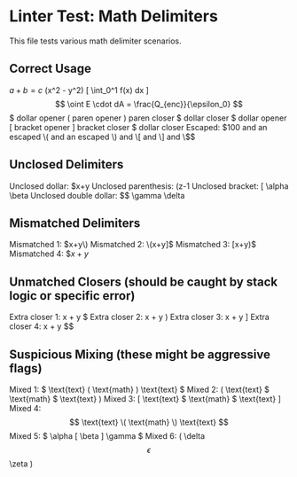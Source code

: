 # Linter Test: Math Delimiters

This file tests various math delimiter scenarios.

## Correct Usage
$a+b=c$
\(x^2 - y^2\)
\[ \int_0^1 f(x) dx \]
$$ \oint E \cdot dA = \frac{Q_{enc}}{\epsilon_0} $$
$ dollar opener \( paren opener \) paren closer $ dollar closer
$ dollar opener \[ bracket opener \] bracket closer $ dollar closer
Escaped: \$100 and an escaped \\( and an escaped \\) and \\\[ and \\\] and \\\$\$

## Unclosed Delimiters
Unclosed dollar: $x+y
Unclosed parenthesis: \(z-1
Unclosed bracket: \[ \alpha \beta
Unclosed double dollar: $$ \gamma \delta

## Mismatched Delimiters
Mismatched 1: $x+y\)
Mismatched 2: \(x+y]$
Mismatched 3: \[x+y)$
Mismatched 4: $$x+y$

## Unmatched Closers (should be caught by stack logic or specific error)
Extra closer 1: x + y $
Extra closer 2: x + y \)
Extra closer 3: x + y \]
Extra closer 4: x + y $$

## Suspicious Mixing (these might be aggressive flags)
Mixed 1: $ \text{text} \( \text{math} \) \text{text} $
Mixed 2: \( \text{text} $ \text{math} $ \text{text} \)
Mixed 3: \[ \text{text} $ \text{math} $ \text{text} \]
Mixed 4: $$ \text{text} \( \text{math} \) \text{text} $$
Mixed 5: $ \alpha \[ \beta \] \gamma $
Mixed 6: \( \delta $$ \epsilon $$ \zeta \)
